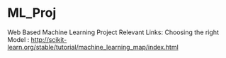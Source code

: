 # ML_Proj
Web Based Machine Learning Project
Relevant Links:
Choosing the right Model : http://scikit-learn.org/stable/tutorial/machine_learning_map/index.html
